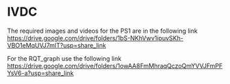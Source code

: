 # IVDC
The required images and videos for the PS1 are in the following link
https://drive.google.com/drive/folders/1bS-NKhVwv1ipuvSKh-VBO1eMqUVJ7mlT?usp=share_link


For the RQT_graph use the following link
https://drive.google.com/drive/folders/1owAA8FmMhraqQczoQmYVVJFmPFYsV6-a?usp=share_link
